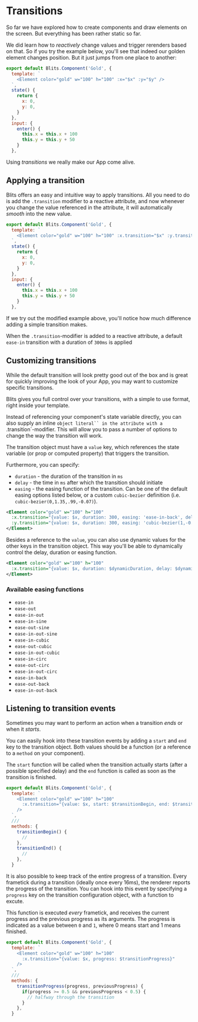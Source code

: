 # Transitions

So far we have explored how to create components and draw elements on the screen. But everything has
been rather static so far.

We did learn how to _reactively_ change values and trigger rerenders based on that. So if you try the example below, you'll see that indeed our golden element changes position. But it just jumps from one place to another:

```js
export default Blits.Component('Gold', {
  template: `
    <Element color="gold" w="100" h="100" :x="$x" :y="$y" />
  `,
  state() {
    return {
      x: 0,
      y: 0,
    }
  },
  input: {
    enter() {
      this.x = this.x + 100
      this.y = this.y + 50
    }
  },
```

Using _transitions_ we really make our App come alive.

## Applying a transition

Blits offers an easy and intuitive way to apply transitions. All you need to do is add the `.transition` modifier to a reactive attribute, and now whenever you change the value referenced in the attribute, it will automatically _smooth_ into the new value.

```js
export default Blits.Component('Gold', {
  template: `
    <Element color="gold" w="100" h="100" :x.transition="$x" :y.transition="$y" />
  `,
  state() {
    return {
      x: 0,
      y: 0,
    }
  },
  input: {
    enter() {
      this.x = this.x + 100
      this.y = this.y + 50
    }
  },
```

If we try out the modified example above, you'll notice how much difference adding a simple transition makes.

When the `.transition`-modifier is added to a reactive attribute, a default `ease-in` transition with a duration of `300ms` is applied

## Customizing transitions

While the default transition will look pretty good out of the box and is great for quickly improving the look of your App, you may want to customize specific transitions.

Blits gives you full control over your transitions, with a simple to use format, right inside your template.

Instead of referencing your component's state variable directly, you can also supply an inline `object literal`` in the attribute with a `.transition`-modifier. This will allow you to pass a number of options to change the way the transition will work.

The transition object must have a `value` key, which references the state variable (or prop or computed property) that triggers the transition.

Furthermore, you can specify:

- `duration` - the duration of the transition in `ms`
- `delay` - the time in `ms` after which the transition should initiate
- `easing` - the easing function of the transition. Can be one of the default easing options listed below, or a custom `cubic-bezier` definition (i.e. `cubic-bezier(0,1.35,.99,-0.07)`).

```xml
<Element color="gold" w="100" h="100"
  :x.transition="{value: $x, duration: 300, easing: 'ease-in-back', delay: 400}"
  :y.transition="{value: $x, duration: 300, easing: 'cubic-bezier(1,-0.64,0.39,1.44)'}">
</Element>
```

Besides a reference to the `value`, you can also use dynamic values for the other keys in the transition object. This way you'll be able to dynamically control the delay, duration or easing function.

```xml
<Element color="gold" w="100" h="100"
  :x.transition="{value: $x, duration: $dynamicDuration, delay: $dynamicDelay}">
</Element>
```

### Available easing functions

- `ease-in`
- `ease-out`
- `ease-in-out`
- `ease-in-sine`
- `ease-out-sine`
- `ease-in-out-sine`
- `ease-in-cubic`
- `ease-out-cubic`
- `ease-in-out-cubic`
- `ease-in-circ`
- `ease-out-circ`
- `ease-in-out-circ`
- `ease-in-back`
- `ease-out-back`
- `ease-in-out-back`

## Listening to transition events

Sometimes you may want to perform an action when a transition _ends_ or when it _starts_.

You can easily hook into these transition events by adding a `start` and `end` key to the transition object. Both values should be a function (or a reference to a `method` on your component).

The `start` function will be called when the transition actually starts (after a possible specified delay) and the `end` function is called as soon as the transition is finished.

```js
export default Blits.Component('Gold', {
  template: `
    <Element color="gold" w="100" h="100"
      :x.transition="{value: $x, start: $transitionBegin, end: $transitionEnd}"
    />
  `,
  ///
  methods: {
    transitionBegin() {
      //
    },
    transitionEnd() {
      //
    },
  }
```

It is also possible to keep track of the entire progress of a transition. Every frametick during a transition (ideally once every 16ms), the renderer reports the progress of the transition. You can hook into this event by specifying a `progress` key on the transition configuration object, with a function to excute.

This function is executed _every_ frametick, and receives the current progress and the previous progress as its arguments. The progress is indicated as a value between `0` and `1`, where 0 means start and 1 means finished.

```js
export default Blits.Component('Gold', {
  template: `
    <Element color="gold" w="100" h="100"
      :x.transition="{value: $x, progress: $transitionProgress}"
    />
  `,
  ///
  methods: {
    transitionProgress(progress, previousProgress) {
      if(progress >= 0.5 && previousProgress < 0.5) {
        // halfway through the transition
      }
    },
  }
```
